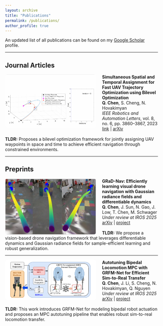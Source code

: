 ```yaml
---
layout: archive
title: "Publications"
permalink: /publications/
author_profile: true
---
```


An updated list of all publications can be found on my <a href="https://scholar.google.com/citations?user=MqU82XsAAAAJ&hl=en" target="_blank">Google Scholar</a> profile.

---

## Journal Articles

<div class="publication">
  <img src="/images/publications/RAL_1.gif" alt="UAV traj" width="300" style="float:left; margin-right:20px; border-radius:8px;">
  <strong>Simultaneous Spatial and Temporal Assignment for Fast UAV Trajectory Optimization using Bilevel Optimization</strong><br>
  <strong>Q. Chen</strong>, S. Cheng, N. Hovakimyan<br>
  <em>IEEE Robotics and Automation Letters</em>, vol. 8, no. 6, pp. 3860–3867, 2023<br>
  <a href="https://ieeexplore.ieee.org/document/10117594" target="_blank">link</a> |
  <a href="https://arxiv.org/abs/2211.15902" target="_blank">arXiv</a><br><br>
  <strong>TLDR:</strong> Proposes a bilevel optimization framework for jointly assigning UAV waypoints in space and time to achieve efficient navigation through constrained environments.
</div>

---

## Preprints

<div class="publication">
  <img src="/images/publications/gradnav.png" alt="GRaD-Nav" width="300" style="float:left; margin-right:20px; border-radius:8px;">
  <strong>GRaD-Nav: Efficiently learning visual drone navigation with Gaussian radiance fields and differentiable dynamics</strong><br>
  <strong>Q. Chen</strong>, J. Sun, N. Gao, J. Low, T. Chen, M. Schwager<br>
  <em>Under review at IROS 2025</em><br>
  <a href="https://arxiv.org/abs/2503.03984" target="_blank">arXiv</a> |
  <a href="https://qianzhong-chen.github.io/gradnav.github.io/" target="_blank">project</a><br><br>
  <strong>TLDR:</strong> We propose a vision-based drone navigation framework that leverages differentiable dynamics and Gaussian radiance fields for sample-efficient learning and robust generalization.
</div>

---

<div class="publication">
  <img src="/images/publications/difftune.png" alt="Difftune" width="300" style="float:left; margin-right:20px; border-radius:8px;">
  <strong>Autotuning Bipedal Locomotion MPC with GRFM-Net for Efficient Sim-to-Real Transfer</strong><br>
  <strong>Q. Chen</strong>, J. Li, S. Cheng, N. Hovakimyan, Q. Nguyen<br>
  <em>Under review at IROS 2025</em><br>
  <a href="https://arxiv.org/abs/2409.15710" target="_blank">arXiv</a> |
  <a href="https://sites.google.com/view/difftune-hector/home" target="_blank">project</a><br><br>
  <strong>TLDR:</strong> This work introduces GRFM-Net for modeling bipedal robot actuation and proposes an MPC autotuning pipeline that enables robust sim-to-real locomotion transfer.
</div>
